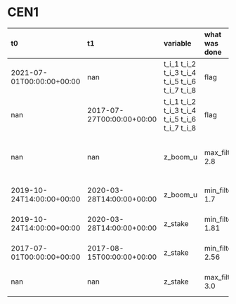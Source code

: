 # CEN1
| t0                        | t1                        | variable                                        | what was done   | comment                                  |   URL_graphic |
|:--------------------------|:--------------------------|:------------------------------------------------|:----------------|:-----------------------------------------|--------------:|
| 2021-07-01T00:00:00+00:00 | nan                       | t_i_1 t_i_2 t_i_3 t_i_4 t_i_5 t_i_6 t_i_7 t_i_8 | flag            | thermistors removed after 2021 (bav)     |           nan |
| nan                       | 2017-07-27T00:00:00+00:00 | t_i_1 t_i_2 t_i_3 t_i_4 t_i_5 t_i_6 t_i_7 t_i_8 | flag            | unrealistic values (bav)                 |           nan |
| nan                       | nan                       | z_boom_u                                        | max_filter 2.8  | maximum height of the boom on tripod AWS |           nan |
| 2019-10-24T14:00:00+00:00 | 2020-03-28T14:00:00+00:00 | z_boom_u                                        | min_filter 1.7  | manually adjusted by bav                 |           nan |
| 2019-10-24T14:00:00+00:00 | 2020-03-28T14:00:00+00:00 | z_stake                                         | min_filter 1.81 | manually adjusted by bav                 |           nan |
| 2017-07-01T00:00:00+00:00 | 2017-08-15T00:00:00+00:00 | z_stake                                         | min_filter 2.56 | manually adjusted by bav                 |           nan |
| nan                       | nan                       | z_stake                                         | max_filter 3.0  | manually adjusted by bav                 |           nan |
 
